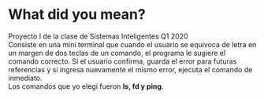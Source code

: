 # What did you mean?
Proyecto I de la clase de Sistemas Inteligentes Q1 2020  
Consiste en una mini terminal que cuando el usuario se equivoca de letra en un margen de dos teclas de un comando, el programa le sugiere el comando correcto. Si el usuario confirma, guarda el error para futuras referencias y si ingresa nuevamente el mismo error, ejecuta el comando de inmediato.  
Los comandos que yo elegí fueron **ls, fd y ping**.
